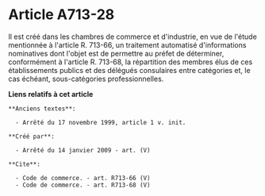 # Article A713-28

Il est créé dans les chambres de commerce et d'industrie, en vue de l'étude mentionnée à l'article R. 713-66, un traitement
automatisé d'informations nominatives dont l'objet est de permettre au préfet de déterminer, conformément à l'article R.
713-68, la répartition des membres élus de ces établissements publics et des délégués consulaires entre catégories et, le cas
échéant, sous-catégories professionnelles.

**Liens relatifs à cet article**

	**Anciens textes**:

	  - Arrêté du 17 novembre 1999, article 1 v. init.

	**Créé par**:

	  - Arrêté du 14 janvier 2009 - art. (V)

	**Cite**:

	  - Code de commerce. - art. R713-66 (V)
	  - Code de commerce. - art. R713-68 (V)

